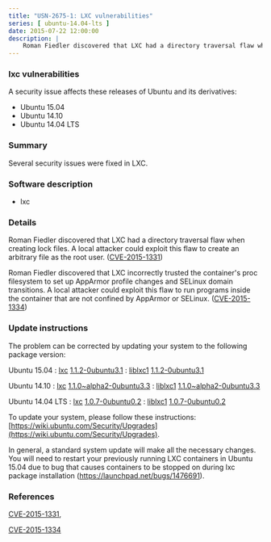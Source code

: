 ```yaml
---
title: "USN-2675-1: LXC vulnerabilities"
series: [ ubuntu-14.04-lts ]
date: 2015-07-22 12:00:00
description: |
    Roman Fiedler discovered that LXC had a directory traversal flaw when creating lock files. A local attacker could exploit this flaw to create an arbitrary file as the root user. ([CVE-2015-1331](http://people.ubuntu.com/~ubuntu-security/cve/CVE-2015-1331))
--- 
```

 
### lxc vulnerabilities

A security issue affects these releases of Ubuntu and its derivatives:

* Ubuntu 15.04
* Ubuntu 14.10
* Ubuntu 14.04 LTS

### Summary

Several security issues were fixed in LXC. 

### Software description

* lxc 

### Details

Roman Fiedler discovered that LXC had a directory traversal flaw when creating lock files. A local attacker could exploit this flaw to create an arbitrary file as the root user. ([CVE-2015-1331](http://people.ubuntu.com/~ubuntu-security/cve/CVE-2015-1331))

Roman Fiedler discovered that LXC incorrectly trusted the container&#39;s proc filesystem to set up AppArmor profile changes and SELinux domain transitions. A local attacker could exploit this flaw to run programs inside the container that are not confined by AppArmor or SELinux. ([CVE-2015-1334](http://people.ubuntu.com/~ubuntu-security/cve/CVE-2015-1334)) 

### Update instructions

The problem can be corrected by updating your system to the following package version:

Ubuntu 15.04
 : [lxc](https://launchpad.net/ubuntu/+source/lxc) <span> [1.1.2-0ubuntu3.1](https://launchpad.net/ubuntu/+source/lxc/1.1.2-0ubuntu3.1) </span> 
 : [liblxc1](https://launchpad.net/ubuntu/+source/lxc) <span> [1.1.2-0ubuntu3.1](https://launchpad.net/ubuntu/+source/lxc/1.1.2-0ubuntu3.1) </span> 

Ubuntu 14.10
 : [lxc](https://launchpad.net/ubuntu/+source/lxc) <span> [1.1.0~alpha2-0ubuntu3.3](https://launchpad.net/ubuntu/+source/lxc/1.1.0~alpha2-0ubuntu3.3) </span> 
 : [liblxc1](https://launchpad.net/ubuntu/+source/lxc) <span> [1.1.0~alpha2-0ubuntu3.3](https://launchpad.net/ubuntu/+source/lxc/1.1.0~alpha2-0ubuntu3.3) </span> 

Ubuntu 14.04 LTS
 : [lxc](https://launchpad.net/ubuntu/+source/lxc) <span> [1.0.7-0ubuntu0.2](https://launchpad.net/ubuntu/+source/lxc/1.0.7-0ubuntu0.2) </span> 
 : [liblxc1](https://launchpad.net/ubuntu/+source/lxc) <span> [1.0.7-0ubuntu0.2](https://launchpad.net/ubuntu/+source/lxc/1.0.7-0ubuntu0.2) </span> 

To update your system, please follow these instructions: [https://wiki.ubuntu.com/Security/Upgrades](https://wiki.ubuntu.com/Security/Upgrades).

In general, a standard system update will make all the necessary changes. You will need to restart your previously running LXC containers in Ubuntu 15.04 due to bug that causes containers to be stopped on during lxc package installation (https://launchpad.net/bugs/1476691). 

### References

 [CVE-2015-1331](http://people.ubuntu.com/~ubuntu-security/cve/CVE-2015-1331), 

 [CVE-2015-1334](http://people.ubuntu.com/~ubuntu-security/cve/CVE-2015-1334)
 
